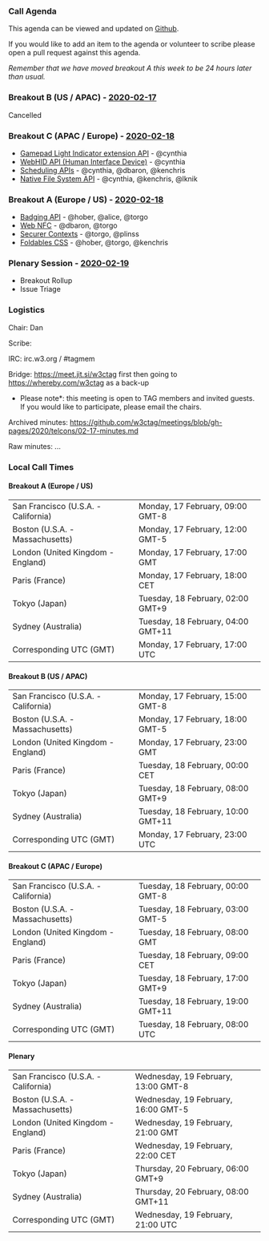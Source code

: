 ### Call Agenda

This agenda can be viewed and updated on [Github](https://github.com/w3ctag/meetings/blob/gh-pages/2020/telcons/02-17-agenda.md).

If you would like to add an item to the agenda or volunteer to scribe please open a pull request against this agenda.

*Remember that we have moved breakout A this week to be 24 hours later than usual.*

### Breakout B (US / APAC) - [2020-02-17](https://www.timeanddate.com/worldclock/converter.html?iso=20200217T230000&p1=224&p2=43&p3=136&p4=195&p5=248&p6=240)

Cancelled

### Breakout C (APAC / Europe) - [2020-02-18](https://www.timeanddate.com/worldclock/converter.html?iso=20200218T080000&p1=224&p2=43&p3=136&p4=195&p5=248&p6=240)

* [Gamepad Light Indicator extension API](https://github.com/w3ctag/design-reviews/issues/362) - @cynthia
* [WebHID API (Human Interface Device)](https://github.com/w3ctag/design-reviews/issues/370) - @cynthia
* [Scheduling APIs](https://github.com/w3ctag/design-reviews/issues/338) - @cynthia, @dbaron, @kenchris
* [Native File System API](https://github.com/w3ctag/design-reviews/issues/390) - @cynthia, @kenchris, @lknik

### Breakout A (Europe / US) - [2020-02-18](https://www.timeanddate.com/worldclock/converter.html?iso=20200218T170000&p1=224&p2=43&p3=136&p4=195&p5=248&p6=240)

* [Badging API](https://github.com/w3ctag/design-reviews/issues/387) - @hober, @alice, @torgo
* [Web NFC](https://github.com/w3ctag/design-reviews/issues/461) - @dbaron, @torgo
* [Securer Contexts](https://github.com/w3ctag/design-reviews/issues/471) - @torgo, @plinss
* [Foldables CSS](https://github.com/w3ctag/design-reviews/issues/472) - @hober, @torgo, @kenchris

### Plenary Session - [2020-02-19](https://www.timeanddate.com/worldclock/converter.html?iso=20200219T210000&p1=224&p2=43&p3=136&p4=195&p5=248&p6=240)

* Breakout Rollup
* Issue Triage

### Logistics

Chair: Dan

Scribe:

IRC: irc.w3.org / #tagmem

Bridge: https://meet.jit.si/w3ctag first then going to https://whereby.com/w3ctag as a back-up

* Please note*: this meeting is open to TAG members and invited guests. If you would like to participate, please email the chairs.

Archived minutes: https://github.com/w3ctag/meetings/blob/gh-pages/2020/telcons/02-17-minutes.md

Raw minutes: ...


### Local Call Times

#### Breakout A (Europe / US)

<table>
<tr><td> San Francisco (U.S.A. - California) <td> Monday, 17 February, 09:00 GMT-8</td></tr>
<tr><td> Boston (U.S.A. - Massachusetts) <td> Monday, 17 February, 12:00 GMT-5</td></tr>
<tr><td> London (United Kingdom - England) <td> Monday, 17 February, 17:00 GMT</td></tr>
<tr><td> Paris (France) <td> Monday, 17 February, 18:00 CET</td></tr>
<tr><td> Tokyo (Japan) <td> Tuesday, 18 February, 02:00 GMT+9</td></tr>
<tr><td> Sydney (Australia) <td> Tuesday, 18 February, 04:00 GMT+11</td></tr>
<tr><td> Corresponding UTC (GMT) <td> Monday, 17 February, 17:00 UTC</td></tr>
</table>

#### Breakout B (US / APAC)

<table>
<tr><td> San Francisco (U.S.A. - California) <td> Monday, 17 February, 15:00 GMT-8</td></tr>
<tr><td> Boston (U.S.A. - Massachusetts) <td> Monday, 17 February, 18:00 GMT-5</td></tr>
<tr><td> London (United Kingdom - England) <td> Monday, 17 February, 23:00 GMT</td></tr>
<tr><td> Paris (France) <td> Tuesday, 18 February, 00:00 CET</td></tr>
<tr><td> Tokyo (Japan) <td> Tuesday, 18 February, 08:00 GMT+9</td></tr>
<tr><td> Sydney (Australia) <td> Tuesday, 18 February, 10:00 GMT+11</td></tr>
<tr><td> Corresponding UTC (GMT) <td> Monday, 17 February, 23:00 UTC</td></tr>
</table>

#### Breakout C (APAC / Europe)

<table>
<tr><td> San Francisco (U.S.A. - California) <td> Tuesday, 18 February, 00:00 GMT-8</td></tr>
<tr><td> Boston (U.S.A. - Massachusetts) <td> Tuesday, 18 February, 03:00 GMT-5</td></tr>
<tr><td> London (United Kingdom - England) <td> Tuesday, 18 February, 08:00 GMT</td></tr>
<tr><td> Paris (France) <td> Tuesday, 18 February, 09:00 CET</td></tr>
<tr><td> Tokyo (Japan) <td> Tuesday, 18 February, 17:00 GMT+9</td></tr>
<tr><td> Sydney (Australia) <td> Tuesday, 18 February, 19:00 GMT+11</td></tr>
<tr><td> Corresponding UTC (GMT) <td> Tuesday, 18 February, 08:00 UTC</td></tr>
</table>

#### Plenary

<table>
<tr><td> San Francisco (U.S.A. - California) <td> Wednesday, 19 February, 13:00 GMT-8</td></tr>
<tr><td> Boston (U.S.A. - Massachusetts) <td> Wednesday, 19 February, 16:00 GMT-5</td></tr>
<tr><td> London (United Kingdom - England) <td> Wednesday, 19 February, 21:00 GMT</td></tr>
<tr><td> Paris (France) <td> Wednesday, 19 February, 22:00 CET</td></tr>
<tr><td> Tokyo (Japan) <td> Thursday, 20 February, 06:00 GMT+9</td></tr>
<tr><td> Sydney (Australia) <td> Thursday, 20 February, 08:00 GMT+11</td></tr>
<tr><td> Corresponding UTC (GMT) <td> Wednesday, 19 February, 21:00 UTC</td></tr>
</table>
